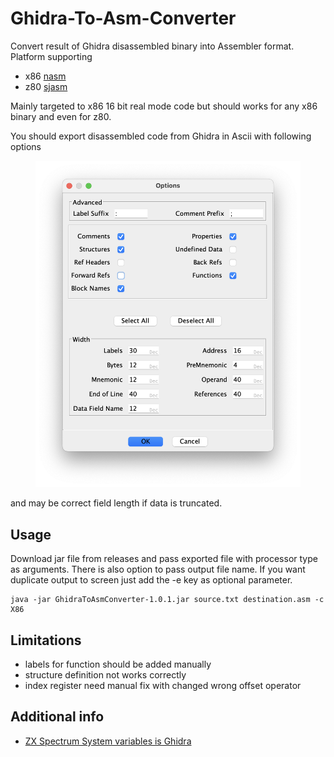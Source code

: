 # Ghidra-To-Asm-Converter
Convert result of Ghidra disassembled binary into Assembler format. 
Platform supporting 
 - x86 [nasm](https://www.nasm.us)
 - z80 [sjasm](https://github.com/Konamiman/Sjasm)

Mainly targeted to x86 16 bit real mode code but should works for any x86 binary and even for z80.

You should export disassembled code from Ghidra in Ascii with following options
<figure><img alt="Ghidra export dialog settings" src="images/ghidra_export_options.png"></figure> and may be correct field length if data is truncated.

## Usage
Download jar file from releases and pass exported file with processor type as arguments. There is also option to pass output file name. If you want duplicate output to screen just add the -e key as optional parameter.
```
java -jar GhidraToAsmConverter-1.0.1.jar source.txt destination.asm -c X86
```
## Limitations
 - labels for function should be added manually
 - structure definition not works correctly
 - index register need manual fix with changed wrong offset operator

## Additional info
 - [ZX Spectrum System variables is Ghidra](gdt/zx_spectrum_sys_var.gdt)

